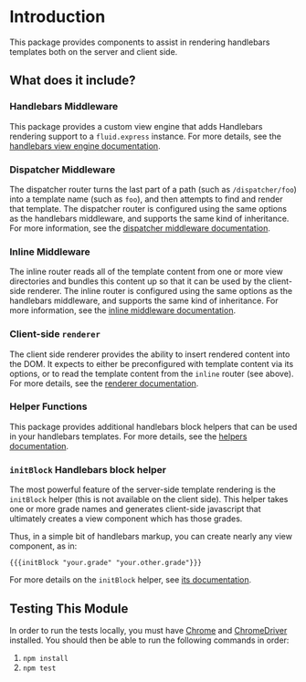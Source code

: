 # Introduction

This package provides components to assist in rendering handlebars templates both on the server and client side.

## What does it include?

### Handlebars Middleware

This package provides a custom view engine that adds Handlebars rendering support to a `fluid.express` instance.
For more details, see the [handlebars view engine documentation](docs/handlebars.md).

### Dispatcher Middleware

The dispatcher router turns the last part of a path (such as `/dispatcher/foo`) into a template name (such as `foo`),
and then attempts to find and render that template.  The dispatcher router is configured using the same options as the
handlebars middleware, and supports the same kind of inheritance.  For more information, see the [dispatcher middleware
documentation](docs/dispatcher.md).

### Inline Middleware

The inline router reads all of the template content from one or more view directories and bundles this content up so
that it can be used by the client-side renderer.  The inline router is configured using the same options as the
handlebars middleware, and supports the same kind of inheritance.  For more information, see the [inline middleware
documentation](docs/inline.md).

### Client-side `renderer`

The client side renderer provides the ability to insert rendered content into the DOM.  It expects to either be
preconfigured with template content via its options, or to read the template content from the `inline` router (see
above).  For more details, see the [renderer documentation](docs/renderer.md).

### Helper Functions

This package provides additional handlebars block helpers that can be used in your handlebars templates.  For more
details, see the [helpers documentation](docs/helper.md).

### `initBlock` Handlebars block helper

The most powerful feature of the server-side template rendering is the `initBlock` helper (this is not available on the
client side).  This helper takes one or more grade names and generates client-side javascript that ultimately creates a
view component which has those grades.

Thus, in a simple bit of handlebars markup, you can create nearly any view component, as in:

    {{{initBlock "your.grade" "your.other.grade"}}}

For more details on the `initBlock` helper,  see [its documentation](docs/initBlock.md).

## Testing This Module

In order to run the tests locally, you must have [Chrome](https://www.google.com/chrome/) and
[ChromeDriver](https://sites.google.com/a/chromium.org/chromedriver/) installed.  You should then be able to run the
following commands in order:

1. `npm install`
2. `npm test`
